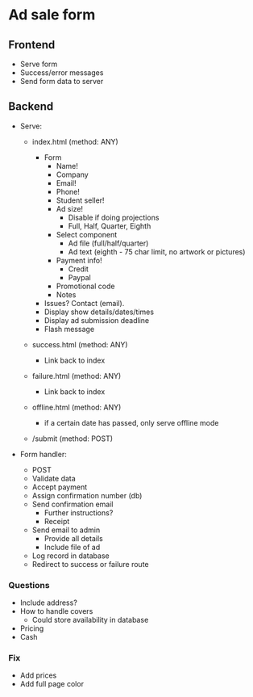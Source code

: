 # Ad sale form

## Frontend

- Serve form
- Success/error messages
- Send form data to server

## Backend

- Serve:

  - index.html (method: ANY)

    - Form
      - Name!
      - Company
      - Email!
      - Phone!
      - Student seller!
      - Ad size!
        - Disable if doing projections
        - Full, Half, Quarter, Eighth
      - Select component
        - Ad file (full/half/quarter)
        - Ad text (eighth - 75 char limit, no artwork or pictures)
      - Payment info!
        - Credit
        - Paypal
      - Promotional code
      - Notes
    - Issues? Contact (email).
    - Display show details/dates/times
    - Display ad submission deadline
    - Flash message

  - success.html (method: ANY)
    - Link back to index
  - failure.html (method: ANY)
    - Link back to index
  - offline.html (method: ANY)
    - if a certain date has passed, only serve offline mode
  - /submit (method: POST)

- Form handler:

  - POST
  - Validate data
  - Accept payment
  - Assign confirmation number (db)
  - Send confirmation email
    - Further instructions?
    - Receipt
  - Send email to admin
    - Provide all details
    - Include file of ad
  - Log record in database
  - Redirect to success or failure route

### Questions

- Include address?
- How to handle covers
  - Could store availability in database
- Pricing
- Cash

### Fix

- Add prices
- Add full page color
